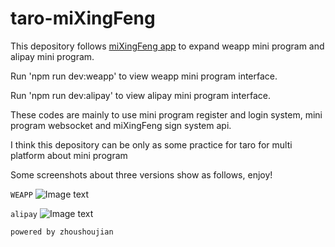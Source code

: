 # taro-miXingFeng

This depository follows [miXingFeng app](https://github.com/zhoushoujian/miXingFeng)  to expand weapp mini program and alipay mini program.  

Run 'npm run dev:weapp' to view weapp mini program interface.  

Run 'npm run dev:alipay' to view alipay mini program interface.  

These codes are mainly to use mini program register and login system, mini program websocket and miXingFeng sign system api.

I think this depository can be only as some practice for taro for multi platform about mini program


Some screenshots about three versions show as follows, enjoy!

```WEAPP```
![Image text](https://raw.githubusercontent.com/zhoushoujian/taro/master/weapp.jpg)



```alipay```
![Image text](https://raw.githubusercontent.com/zhoushoujian/taro/master/alipay.jpg)


```powered by zhoushoujian```
